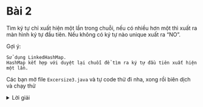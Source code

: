 # Bài 2
Tìm ký tự chỉ xuất hiện một lần trong chuỗi, nếu có nhiều hơn một thì xuất ra màn hình ký tự đầu tiên. Nếu không có ký tự nào unique xuất ra “NO”.

Gợi ý:

    Sử dụng LinkedHashMap. 
    HashMap kết hợp với duyệt lại chuỗi để tìm ra ký tự đầu tiên xuất hiện một lần.


Các bạn mở file `Excersize3.java` và tự code thử đi nha, xong rồi biên dịch và chạy thử

<details>
    <summary>Lời giải</summary>
    ```
    
        import java.util.HashMap;
        import java.util.LinkedHashMap;
        import java.util.Map;


        public class Excersize3 {

            public static void main(String[] args) {
                findNonRepeat1("java");
                findNonRepeat1("siwss");
                findNonRepeat1("hello");

                System.out.println("--------------------------------------");

                findNonRepeat2("java");
                findNonRepeat2("siwss");
                findNonRepeat2("hello");

            }

            public static void findNonRepeat1(String str) {
                if (str == null || str.isEmpty()) {
                    System.out.println("NO");
                }

                LinkedHashMap<Character, Integer> map = new LinkedHashMap<>();
                for (int i = 0; i < str.length(); i++) {
                    if (map.containsKey(str.charAt(i))) {
                        map.compute(str.charAt(i), (k, v) -> v + 1);
                    } else {
                        map.put(str.charAt(i), 1);
                    }
                }

                for (Map.Entry<Character, Integer> entry : map.entrySet()) {
                    if (entry.getValue() == 1) {
                        System.out.println(entry.getKey());
                        return;
                    }
                }
                System.out.println("NO");
            }

            public static void findNonRepeat2(String str) {
                if (str == null || str.isEmpty()) {
                    System.out.println("NO");
                }

                HashMap<Character, Integer> map = new HashMap<>();
                for (int i = 0; i < str.length(); i++) {
                    if (map.containsKey(str.charAt(i))) {
                        map.compute(str.charAt(i), (k, v) -> v + 1);
                    } else {
                        map.put(str.charAt(i), 1);


                    }
                }

                for (int i = 0; i < str.length(); i++) {
                    if (map.get(str.charAt(i)) == 1) {
                        System.out.println(str.charAt(i));
                        return;
                    }
                }
            }


        }

    ```
</details>